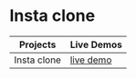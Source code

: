 # Insta clone



| Projects    | Live Demos                                                                        |
| ----------- | --------------------------------------------------------------------------------- |
| Insta clone | [live demo](https://65087f7091bdff2407cc535a--profound-crepe-8b4620.netlify.app/) |
